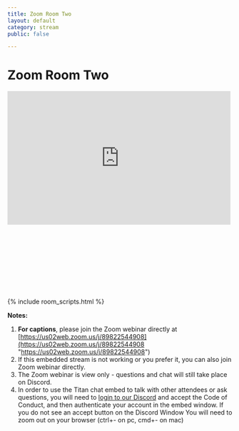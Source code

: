 ```yaml
---
title: Zoom Room Two
layout: default
category: stream
public: false

---
```

# Zoom Room Two

<iframe
src="https://vimeo.com/event/1781977/embed" height="300" width="500" frameborder="0" scrolling="no" allowfullscreen="true" class="convention-video"> </iframe>

<iframe frameborder="0" class="convention-chat">
</iframe>

<script src="https://unpkg.com/dayjs@1.8.21/dayjs.min.js"></script>
<script>
const channel = "929769247641600010";
</script>
{% include room_scripts.html %}

**Notes:**

1. **For captions**, please join the Zoom webinar directly at [https://us02web.zoom.us/j/89822544908](https://us02web.zoom.us/j/89822544908 "https://us02web.zoom.us/j/89822544908")
2. If this embedded stream is not working or you prefer it, you can also join Zoom webinar directly.
3. The Zoom webinar is view only - questions and chat will still take place on Discord.
4. In order to use the Titan chat embed to talk with other attendees or ask questions, you will need to [login to our Discord]() and accept the Code of Conduct, and then authenticate your account in the embed window. If you do not see an accept button on the Discord Window You will need to zoom out on your browser (ctrl+- on pc, cmd+- on mac)